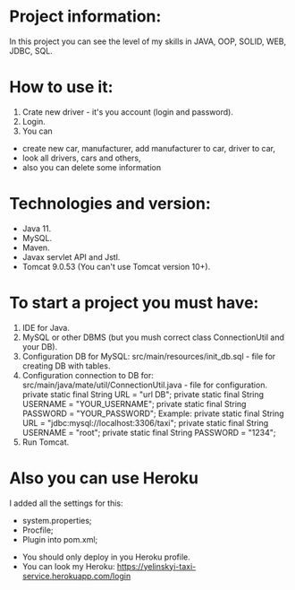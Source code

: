 # Project information:
In this project you can see the level of my skills in JAVA, OOP, SOLID, WEB, JDBC, SQL.
# How to use it:
1. Crate new driver - it's you account (login and password).
2. Login.
3. You can 
- create new car, manufacturer, add manufacturer to car, driver to car, 
- look all drivers, cars and others,
- also you can delete some information
# Technologies and version:
- Java 11.
- MySQL.
- Maven.
- Javax servlet API and Jstl.
- Tomcat 9.0.53 (You can't use Tomcat version 10+).
# To start a project you must have:
1. IDE for Java.
2. MySQL or other DBMS (but you mush correct class ConnectionUtil and your DB).
3. Configuration DB for MySQL:
src/main/resources/init_db.sql - file for creating DB with tables.
4. Configuration connection to DB for: 
src/main/java/mate/util/ConnectionUtil.java - file for configuration.
   private static final String URL = "url DB";
   private static final String USERNAME = "YOUR_USERNAME";
   private static final String PASSWORD = "YOUR_PASSWORD";
Example:
   private static final String URL = "jdbc:mysql://localhost:3306/taxi";
   private static final String USERNAME = "root";
   private static final String PASSWORD = "1234";
5. Run Tomcat.
# Also you can use Heroku
I added all the settings for this:
- system.properties;
- Procfile;
- Plugin into pom.xml;
* You should only deploy in you Heroku profile.
* You can look my Heroku: https://yelinskyi-taxi-service.herokuapp.com/login




